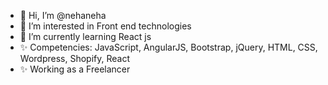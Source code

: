 - 👋 Hi, I’m @nehaneha
- 👀 I’m interested in Front end technologies
- 🌱 I’m currently learning React js
- ✨ Competencies: JavaScript, AngularJS, Bootstrap, jQuery, HTML, CSS, Wordpress, Shopify, React
- ✨ Working as a Freelancer

<!---
nehaneha/nehaneha is a ✨ special ✨ repository because its `README.md` (this file) appears on your GitHub profile.
You can click the Preview link to take a look at your changes.
--->
